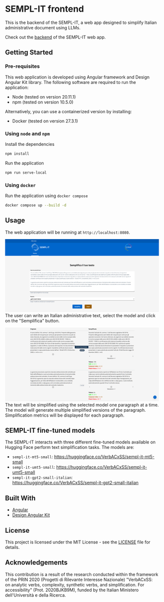 # SEMPL-IT frontend
This is the backend of the SEMPL-IT, a web app designed to simplify Italian administrative document using LLMs.

Check out the [backend](https://github.com/VerbACxSS/semp-it-backend) of the SEMPL-IT web app.

## Getting Started
### Pre-requisites
This web application is developed using Angular framework and Design Angular Kit library. The following software are required to run the application:
* Node (tested on version 20.11.1)
* npm (tested on version 10.5.0)

Alternatively, you can use a containerized version by installing:
* Docker (tested on version 27.3.1)

### Using `node` and `npm`
Install the dependencies
```sh
npm install
```

Run the application
```sh
npm run serve-local
```

### Using `docker`
Run the application using `docker compose`
```sh
docker compose up --build -d
```

## Usage
The web application will be running at `http://localhost:8080`.

![demo-1](screenshots/1.png)
The user can write an Italian administrative text, select the model and click on the "Semplifica" button. 

![demo-2](screenshots/2.png)
The text will be simplified using the selected model one paragraph at a time. The model will generate multiple simplified versions of the paragraph. Simplification metrics will be displayed for each paragraph.

## SEMPL-IT fine-tuned models
The SEMPL-IT interacts with three different fine-tuned models available on Hugging Face perform text simplification tasks. The models are:
* `sempl-it-mt5-small`: https://huggingface.co/VerbACxSS/sempl-it-mt5-small
* `sempl-it-umt5-small`: https://huggingface.co/VerbACxSS/sempl-it-umt5-small
* `sempl-it-gpt2-small-italian`: https://huggingface.co/VerbACxSS/sempl-it-gpt2-small-italian

## Built With
* [Angular](https://angular.io/)
* [Design Angular Kit](https://github.com/italia/design-angular-kit/)

## License
This project is licensed under the MIT License - see the [LICENSE](LICENSE) file for details.

## Acknowledgements
This contribution is a result of the research conducted within the framework of the PRIN 2020 (Progetti di Rilevante Interesse Nazionale) "VerbACxSS: on analytic verbs, complexity, synthetic verbs, and simplification. For accessibility" (Prot. 2020BJKB9M), funded by the Italian Ministero dell'Università e della Ricerca.
